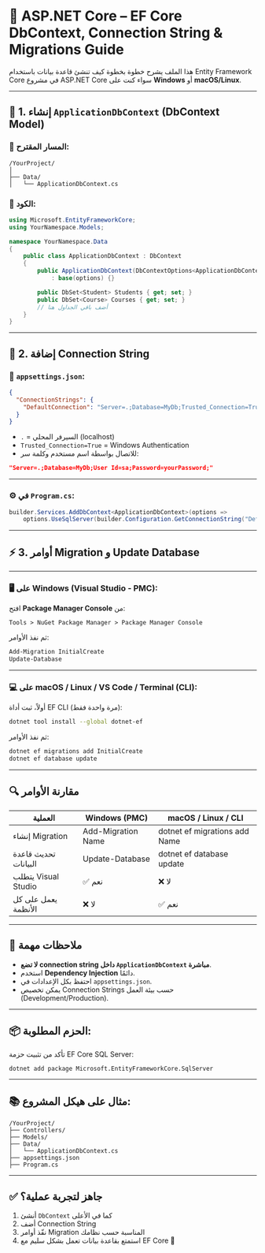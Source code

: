 
# 📘 ASP.NET Core – EF Core DbContext, Connection String & Migrations Guide

هذا الملف يشرح خطوة بخطوة كيف تنشئ قاعدة بيانات باستخدام Entity Framework Core في مشروع ASP.NET Core سواء كنت على **Windows** أو **macOS/Linux**.

---

## 🧱 1. إنشاء `ApplicationDbContext` (DbContext Model)

### 📁 المسار المقترح:
```
/YourProject/
│
├── Data/
│   └── ApplicationDbContext.cs
```

### 📄 الكود:

```csharp
using Microsoft.EntityFrameworkCore;
using YourNamespace.Models;

namespace YourNamespace.Data
{
    public class ApplicationDbContext : DbContext
    {
        public ApplicationDbContext(DbContextOptions<ApplicationDbContext> options)
            : base(options) {}

        public DbSet<Student> Students { get; set; }
        public DbSet<Course> Courses { get; set; }
        // أضف باقي الجداول هنا
    }
}
```

---

## 🔗 2. إضافة Connection String

### 📄 `appsettings.json`:

```json
{
  "ConnectionStrings": {
    "DefaultConnection": "Server=.;Database=MyDb;Trusted_Connection=True;MultipleActiveResultSets=true"
  }
}
```

- `.` = السيرفر المحلي (localhost)
- `Trusted_Connection=True` = Windows Authentication
- للاتصال بواسطة اسم مستخدم وكلمة سر:

```json
"Server=.;Database=MyDb;User Id=sa;Password=yourPassword;"
```

---

### ⚙️ في `Program.cs`:

```csharp
builder.Services.AddDbContext<ApplicationDbContext>(options =>
    options.UseSqlServer(builder.Configuration.GetConnectionString("DefaultConnection")));
```

---

## ⚡ 3. أوامر Migration و Update Database

---

### 🖥️ على **Windows (Visual Studio - PMC)**:

افتح **Package Manager Console** من:

```
Tools > NuGet Package Manager > Package Manager Console
```

ثم نفذ الأوامر:

```powershell
Add-Migration InitialCreate
Update-Database
```

---

### 💻 على **macOS / Linux / VS Code / Terminal (CLI)**:

أولاً، ثبت أداة EF CLI (مرة واحدة فقط):

```bash
dotnet tool install --global dotnet-ef
```

ثم نفذ الأوامر:

```bash
dotnet ef migrations add InitialCreate
dotnet ef database update
```

---

## 🔍 مقارنة الأوامر

| العملية                 | Windows (PMC)         | macOS / Linux / CLI     |
|-------------------------|-----------------------|--------------------------|
| إنشاء Migration         | Add-Migration Name    | dotnet ef migrations add Name |
| تحديث قاعدة البيانات    | Update-Database       | dotnet ef database update     |
| يتطلب Visual Studio     | ✅ نعم                | ❌ لا                        |
| يعمل على كل الأنظمة     | ❌ لا                 | ✅ نعم                      |

---

## 🧠 ملاحظات مهمة

- **لا تضع connection string داخل `ApplicationDbContext` مباشرة**.
- استخدم **Dependency Injection** دائمًا.
- احتفظ بكل الإعدادات في `appsettings.json`.
- يمكن تخصيص Connection Strings حسب بيئة العمل (Development/Production).

---

## 📦 الحزم المطلوبة:

تأكد من تثبيت حزمة EF Core SQL Server:

```bash
dotnet add package Microsoft.EntityFrameworkCore.SqlServer
```

---

## 📚 مثال على هيكل المشروع:

```
/YourProject/
├── Controllers/
├── Models/
├── Data/
│   └── ApplicationDbContext.cs
├── appsettings.json
├── Program.cs
```

---

## ✅ جاهز لتجربة عملية؟

1. أنشئ `DbContext` كما في الأعلى  
2. أضف Connection String  
3. نفّذ أوامر Migration المناسبة حسب نظامك  
4. استمتع بقاعدة بيانات تعمل بشكل سليم مع EF Core 🚀
